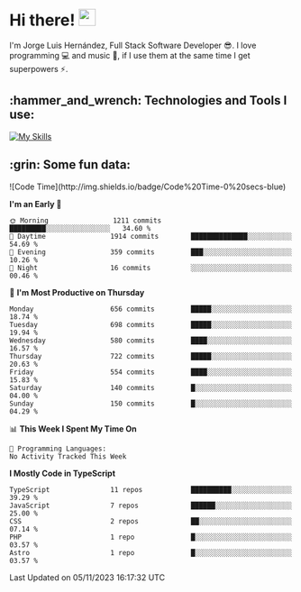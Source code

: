 <h1 align="left">
 <abc>
  <br>Hi there! <img src="https://user-images.githubusercontent.com/42378118/110234147-e3259600-7f4e-11eb-95be-0c4047144dea.gif" width="30"><br>
 </abc>
</h1>

I'm Jorge Luis Hernández, Full Stack Software Developer :sunglasses:. I love programming :computer: and music :musical_score:, if I use them at the same time I get superpowers :zap:. 


<h2 align="left">:hammer_and_wrench: Technologies and Tools I use:</h2>

[![My Skills](https://skillicons.dev/icons?i=js,ts,html,css,py,vue,react,next,nest,postgres,mysql)](https://skillicons.dev)

<h2 align="left">:grin: Some fun data:</h2>
<!--START_SECTION:waka-->
![Code Time](http://img.shields.io/badge/Code%20Time-0%20secs-blue)

**I'm an Early 🐤** 

```text
🌞 Morning                1211 commits        █████████░░░░░░░░░░░░░░░░   34.60 % 
🌆 Daytime                1914 commits        ██████████████░░░░░░░░░░░   54.69 % 
🌃 Evening                359 commits         ███░░░░░░░░░░░░░░░░░░░░░░   10.26 % 
🌙 Night                  16 commits          ░░░░░░░░░░░░░░░░░░░░░░░░░   00.46 % 
```
📅 **I'm Most Productive on Thursday** 

```text
Monday                   656 commits         █████░░░░░░░░░░░░░░░░░░░░   18.74 % 
Tuesday                  698 commits         █████░░░░░░░░░░░░░░░░░░░░   19.94 % 
Wednesday                580 commits         ████░░░░░░░░░░░░░░░░░░░░░   16.57 % 
Thursday                 722 commits         █████░░░░░░░░░░░░░░░░░░░░   20.63 % 
Friday                   554 commits         ████░░░░░░░░░░░░░░░░░░░░░   15.83 % 
Saturday                 140 commits         █░░░░░░░░░░░░░░░░░░░░░░░░   04.00 % 
Sunday                   150 commits         █░░░░░░░░░░░░░░░░░░░░░░░░   04.29 % 
```


📊 **This Week I Spent My Time On** 

```text
💬 Programming Languages: 
No Activity Tracked This Week
```

**I Mostly Code in TypeScript** 

```text
TypeScript               11 repos            ██████████░░░░░░░░░░░░░░░   39.29 % 
JavaScript               7 repos             ██████░░░░░░░░░░░░░░░░░░░   25.00 % 
CSS                      2 repos             ██░░░░░░░░░░░░░░░░░░░░░░░   07.14 % 
PHP                      1 repo              █░░░░░░░░░░░░░░░░░░░░░░░░   03.57 % 
Astro                    1 repo              █░░░░░░░░░░░░░░░░░░░░░░░░   03.57 % 
```




 Last Updated on 05/11/2023 16:17:32 UTC
<!--END_SECTION:waka-->
